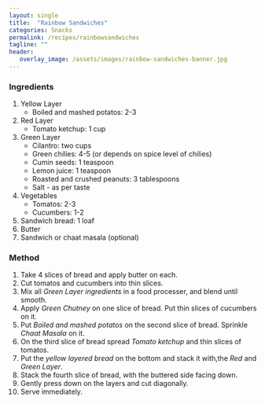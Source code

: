 ```yaml
---
layout: single
title:  "Rainbow Sandwiches"
categories: Snacks
permalink: /recipes/rainbowsandwiches
tagline: ""
header:
   overlay_image: /assets/images/rainbow-sandwiches-banner.jpg
---
```

### Ingredients
1. Yellow Layer
   * Boiled and mashed potatos: 2-3
2. Red Layer
   * Tomato ketchup: 1 cup
3. Green Layer
   * Cilantro: two cups
   * Green chilies: 4-5 (or depends on spice level of chilies) 
   * Cumin seeds: 1 teaspoon
   * Lemon juice: 1 teaspoon
   * Roasted and crushed peanuts: 3 tablespoons
   * Salt - as per taste
4. Vegetables
   * Tomatos: 2-3
   * Cucumbers: 1-2
5. Sandwich bread: 1 loaf
6. Butter
7. Sandwich or chaat masala (optional)

### Method
1. Take 4 slices of bread and apply butter on each.
2. Cut tomatos and cucumbers into thin slices.
3. Mix all _Green Layer ingredients_ in a food processer, and blend until smooth.
4. Apply _Green Chutney_ on one slice of bread. Put thin slices of cucumbers on it.
5. Put _Boiled and mashed potatos_ on the second slice of bread. Sprinkle _Chaat Masala_ on it.
6. On the third slice of bread spread _Tomato ketchup_ and thin slices of tomatos.
7. Put the  _yellow layered bread_ on the bottom and stack it with,the _Red_ and _Green Layer_.
8. Stack the fourth slice of bread, with the buttered side facing down.
9. Gently press down on the layers and cut diagonally.
10. Serve immediately.
